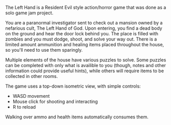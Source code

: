 The Left Hand is a Resident Evil style action/horror game that was done as a solo game jam project. 

You are a paranormal investigator sent to check out a mansion owned by a nefarious cult, The Left Hand of God. Upon entering, you find a dead body on the ground and hear the door lock behind you. 
The place is filled with zombies and you must dodge, shoot, and solve your way out. There is a limited amount ammunition and healing items placed throughout the house, so you'll need to use them sparingly.

Multiple elements of the house have various puzzles to solve. Some puzzles can be completed with only what is availible to you (though, notes and other information could provide useful hints), while others 
will require items to be collected in other rooms.

The game uses a top-down isometric view, with simple controls:
- WASD movement
- Mouse click for shooting and interacting
- R to reload

Walking over ammo and health items automatically consumes them.
